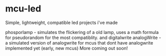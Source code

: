 # mcu-led
Simple, lightweight, compatible led projects i've made

phosporlamp - simulates the flickering of a old lamp, uses a math formula for pseudorandom for the most compatiblity. and digitalwrite
analogWrite - a simulated version of analogwrite for mcus that dont have analogwrite implemented yet (early, new mcus)
More coming out soon!
